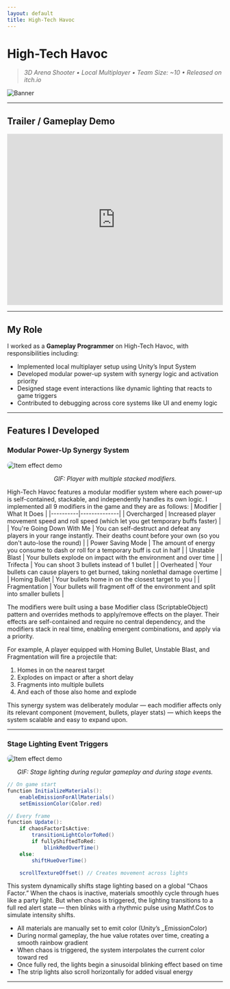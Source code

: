 ```yaml
---
layout: default
title: High-Tech Havoc
---
```


# High-Tech Havoc

> *3D Arena Shooter • Local Multiplayer • Team Size: ~10 • Released on itch.io*

![Banner](https://img.itch.zone/aW1nLzE2MDMxMjg1LnBuZw==/original/%2B60ABF.png)

---

## Trailer / Gameplay Demo

<iframe width="100%" height="400" src="https://www.youtube.com/embed/IQU4GTxazKo" frameborder="0" allowfullscreen></iframe>

---

## My Role

I worked as a **Gameplay Programmer** on High-Tech Havoc, with responsibilities including:

- Implemented local multiplayer setup using Unity’s Input System
- Developed modular power-up system with synergy logic and activation priority
- Designed stage event interactions like dynamic lighting that reacts to game triggers
- Contributed to debugging across core systems like UI and enemy logic

---

## Features I Developed

### Modular Power-Up Synergy System

<img src="assets/echoes-of-continuity/item-effect.gif" alt="Item effect demo" style="max-width: 100%; border-radius: 8px;">
<p style="text-align: center;"><em>GIF: Player with multiple stacked modifiers.</em></p>

High-Tech Havoc features a modular modifier system where each power-up is self-contained, stackable, and independently handles its own logic. I implemented all 9 modifiers in the game and they are as follows:
| Modifier | What It Does |
|----------|--------------|
| Overcharged | Increased player movement speed and roll speed (which let you get temporary buffs faster) |
| You're Going Down With Me | You can self-destruct and defeat any players in your range instantly. Their deaths count before your own (so you don't auto-lose the round) |
| Power Saving Mode | The amount of energy you consume to dash or roll for a temporary buff is cut in half |
| Unstable Blast | Your bullets explode on impact with the environment and over time |
| Trifecta | You can shoot 3 bullets instead of 1 bullet |
| Overheated | Your bullets can cause players to get burned, taking nonlethal damage overtime |
| Homing Bullet | Your bullets home in on the closest target to you |
| Fragmentation | Your bullets will fragment off of the environment and split into smaller bullets |

The modifiers were built using a base Modifier class (ScriptableObject) pattern and overrides methods to apply/remove effects on the player. Their effects are self-contained and require no central dependency, and the modifiers stack in real time, enabling emergent combinations, and apply via a priority.

For example, A player equipped with Homing Bullet, Unstable Blast, and Fragmentation will fire a projectile that:

1. Homes in on the nearest target
2. Explodes on impact or after a short delay
3. Fragments into multiple bullets
4. And each of those also home and explode

This synergy system was deliberately modular — each modifier affects only its relevant component (movement, bullets, player stats) — which keeps the system scalable and easy to expand upon.

---

### Stage Lighting Event Triggers

<img src="assets/echoes-of-continuity/item-effect.gif" alt="Item effect demo" style="max-width: 100%; border-radius: 8px;">
<p style="text-align: center;"><em>GIF: Stage lighting during regular gameplay and during stage events.</em></p>

```csharp
// On game start
function InitializeMaterials():
    enableEmissionForAllMaterials()
    setEmissionColor(Color.red)

// Every frame
function Update():
    if chaosFactorIsActive:
        transitionLightColorToRed()
        if fullyShiftedToRed:
            blinkRedOverTime()
    else:
        shiftHueOverTime()

    scrollTextureOffset() // Creates movement across lights
```

This system dynamically shifts stage lighting based on a global “Chaos Factor.” When the chaos is inactive, materials smoothly cycle through hues like a party light. But when chaos is triggered, the lighting transitions to a full red alert state — then blinks with a rhythmic pulse using Mathf.Cos to simulate intensity shifts.

- All materials are manually set to emit color (Unity’s _EmissionColor)
- During normal gameplay, the hue value rotates over time, creating a smooth rainbow gradient
- When chaos is triggered, the system interpolates the current color toward red
- Once fully red, the lights begin a sinusoidal blinking effect based on time
- The strip lights also scroll horizontally for added visual energy

---
